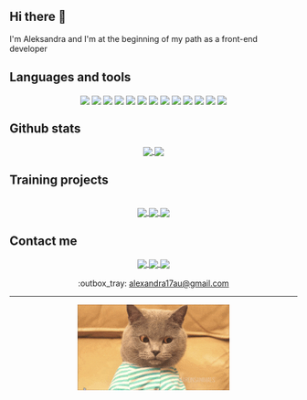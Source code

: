 ## Hi there  👋 ##
I'm Aleksandra and I'm at the beginning of my path as a front-end developer

## Languages and tools ##
<div align="center">
  <img align="center" src="https://img.shields.io/badge/-JavaScript-555?style=for-the-badge&logo=JavaScript" />
  <img align="center" src="https://img.shields.io/badge/-HTML5-555?style=for-the-badge&logo=HTML5" />
  <img align="center" src="https://img.shields.io/badge/-CSS3-555?style=for-the-badge&logo=CSS3&logoColor=0170ba" />
  <img align="center" src="https://img.shields.io/badge/-TypeScript-555?style=for-the-badge&logo=TypeScript" />
  <img align="center" src="https://img.shields.io/badge/-React-555?style=for-the-badge&logo=React" />
  <img align="center" src="https://img.shields.io/badge/-SASS-555?style=for-the-badge&logo=Sass" />
  <img align="center" src="https://img.shields.io/badge/-Webpack-555?style=for-the-badge&logo=Webpack" />
  <img align="center" src="https://img.shields.io/badge/-Git-555?style=for-the-badge&logo=Git" />
  <img align="center" src="https://img.shields.io/badge/-GitHub-555?style=for-the-badge&logo=GitHub" />
  <img align="center" src="https://img.shields.io/badge/-Node.js-555?style=for-the-badge&logo=nodedotjs" />
  <img align="center" src="https://img.shields.io/badge/-MongoDB-555?style=for-the-badge&logo=MongoDB" />
  <img align="center" src="https://img.shields.io/badge/-Netlify-555?style=for-the-badge&logo=Netlify" />
  <img align="center" src="https://img.shields.io/badge/-Heroku-555?style=for-the-badge&logo=Heroku&logoColor=8062a7" />
</div>  

## Github stats ##
<div align="center">
  <a href="https://github.com/GarretHawke?tab=repositories">
    <img height="150" align="center" src="https://github-readme-stats.vercel.app/api?username=garrethawke&include_all_commits=true&count_private=true&theme=cobalt" />
  </a>
  <a href="https://github.com/GarretHawke?tab=repositories">
    <img height="150" align="center" src="https://github-readme-stats.vercel.app/api/top-langs/?username=garrethawke&langs_count=10&layout=compact&theme=cobalt" />
  </a>
</div>  

## Training projects ##
<br>
<div align="center">
  <a href="https://garrethawke-english-for-kids.netlify.app/">
    <img height="40" align="center" src="https://img.shields.io/badge/-English for kids-f1e05a?style=for-the-badge&logo=react" />
  </a>
  <a href="https://romantic-banach-035a2a.netlify.app/">
    <img height="40" align="center" src="https://img.shields.io/badge/-Match--match game-75eeb2?style=for-the-badge&logo=typescript" />
  </a>
  <a href="https://rolling-scopes-school.github.io/garrethawke-JSFE2021Q1/photo-filter/">
    <img height="40" align="center" src="https://img.shields.io/badge/-Photo--filter-e582d8?style=for-the-badge&logo=javascript" />
  </a>
</div>

## Contact me ##  
<div align="center">
  <a href="https://www.linkedin.com/in/aleksandra-barabash/">
    <img height="30" align="center" src="https://img.shields.io/badge/-linkedin-0a66c2?style=for-the-badge&logo=linkedin&logoColor=fff" />
  </a>
  <a href="https://t.me/Garrett_Hawke">
    <img height="30" align="center" src="https://img.shields.io/badge/-telegram-26a5e4?style=for-the-badge&logo=telegram&logoColor=fff" />
  </a>
  <a href="https://www.instagram.com/sashka__barabashka/">
    <img height="30" align="center" src="https://img.shields.io/badge/-instagram-aa3897?style=for-the-badge&logo=instagram&logoColor=fff" />
  </a>
  <br>  
  <br>
  <div align="center">
    :outbox_tray:
    <a href="mailto:alexandra17au@gmail.com">alexandra17au@gmail.com</a>
  </div>
</div>  

---  
<p align="center">
  <img height="150" src="https://github.com/GarretHawke/GarretHawke/blob/master/assets/cat.gif" />
</p>
